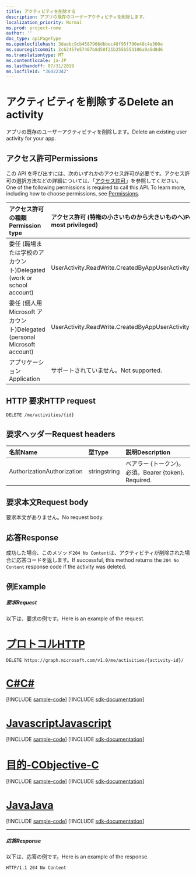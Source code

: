 ```yaml
---
title: アクティビティを削除する
description: アプリの既存のユーザーアクティビティを削除します。
localization_priority: Normal
ms.prod: project-rome
author: ''
doc_type: apiPageType
ms.openlocfilehash: 3daebc9cb4587966dbbec48f95f790e48c4a300e
ms.sourcegitcommit: 2c62457e57467b8d50f21b255b553106a9a5d8d6
ms.translationtype: MT
ms.contentlocale: ja-JP
ms.lasthandoff: 07/31/2019
ms.locfileid: "36022342"
---
```

# <a name="delete-an-activity"></a><span data-ttu-id="04134-103">アクティビティを削除する</span><span class="sxs-lookup"><span data-stu-id="04134-103">Delete an activity</span></span>

<span data-ttu-id="04134-104">アプリの既存のユーザーアクティビティを削除します。</span><span class="sxs-lookup"><span data-stu-id="04134-104">Delete an existing user activity for your app.</span></span>

## <a name="permissions"></a><span data-ttu-id="04134-105">アクセス許可</span><span class="sxs-lookup"><span data-stu-id="04134-105">Permissions</span></span>

<span data-ttu-id="04134-p101">この API を呼び出すには、次のいずれかのアクセス許可が必要です。アクセス許可の選択方法などの詳細については、「[アクセス許可](/graph/permissions-reference)」を参照してください。</span><span class="sxs-lookup"><span data-stu-id="04134-p101">One of the following permissions is required to call this API. To learn more, including how to choose permissions, see [Permissions](/graph/permissions-reference).</span></span>


|<span data-ttu-id="04134-108">アクセス許可の種類</span><span class="sxs-lookup"><span data-stu-id="04134-108">Permission type</span></span>      | <span data-ttu-id="04134-109">アクセス許可 (特権の小さいものから大きいものへ)</span><span class="sxs-lookup"><span data-stu-id="04134-109">Permissions (from least to most privileged)</span></span>              |
|:--------------------|:---------------------------------------------------------|
|<span data-ttu-id="04134-110">委任 (職場または学校のアカウント)</span><span class="sxs-lookup"><span data-stu-id="04134-110">Delegated (work or school account)</span></span> | <span data-ttu-id="04134-111">UserActivity.ReadWrite.CreatedByApp</span><span class="sxs-lookup"><span data-stu-id="04134-111">UserActivity.ReadWrite.CreatedByApp</span></span>    |
|<span data-ttu-id="04134-112">委任 (個人用 Microsoft アカウント)</span><span class="sxs-lookup"><span data-stu-id="04134-112">Delegated (personal Microsoft account)</span></span> | <span data-ttu-id="04134-113">UserActivity.ReadWrite.CreatedByApp</span><span class="sxs-lookup"><span data-stu-id="04134-113">UserActivity.ReadWrite.CreatedByApp</span></span>    |
|<span data-ttu-id="04134-114">アプリケーション</span><span class="sxs-lookup"><span data-stu-id="04134-114">Application</span></span> | <span data-ttu-id="04134-115">サポートされていません。</span><span class="sxs-lookup"><span data-stu-id="04134-115">Not supported.</span></span> |

## <a name="http-request"></a><span data-ttu-id="04134-116">HTTP 要求</span><span class="sxs-lookup"><span data-stu-id="04134-116">HTTP request</span></span>

<!-- { "blockType": "ignored" } -->

```http
DELETE /me/activities/{id}
```

## <a name="request-headers"></a><span data-ttu-id="04134-117">要求ヘッダー</span><span class="sxs-lookup"><span data-stu-id="04134-117">Request headers</span></span>

|<span data-ttu-id="04134-118">名前</span><span class="sxs-lookup"><span data-stu-id="04134-118">Name</span></span> | <span data-ttu-id="04134-119">型</span><span class="sxs-lookup"><span data-stu-id="04134-119">Type</span></span> | <span data-ttu-id="04134-120">説明</span><span class="sxs-lookup"><span data-stu-id="04134-120">Description</span></span>|
|:----|:-----|:-----------|
|<span data-ttu-id="04134-121">Authorization</span><span class="sxs-lookup"><span data-stu-id="04134-121">Authorization</span></span> | <span data-ttu-id="04134-122">string</span><span class="sxs-lookup"><span data-stu-id="04134-122">string</span></span> | <span data-ttu-id="04134-p102">ベアラー {トークン}。必須。</span><span class="sxs-lookup"><span data-stu-id="04134-p102">Bearer {token}. Required.</span></span>|

## <a name="request-body"></a><span data-ttu-id="04134-125">要求本文</span><span class="sxs-lookup"><span data-stu-id="04134-125">Request body</span></span>

<span data-ttu-id="04134-126">要求本文がありません。</span><span class="sxs-lookup"><span data-stu-id="04134-126">No request body.</span></span>

## <a name="response"></a><span data-ttu-id="04134-127">応答</span><span class="sxs-lookup"><span data-stu-id="04134-127">Response</span></span>

<span data-ttu-id="04134-128">成功した場合、このメソッド`204 No Content`は、アクティビティが削除された場合に応答コードを返します。</span><span class="sxs-lookup"><span data-stu-id="04134-128">If successful, this method returns the `204 No Content` response code if the activity was deleted.</span></span>

## <a name="example"></a><span data-ttu-id="04134-129">例</span><span class="sxs-lookup"><span data-stu-id="04134-129">Example</span></span>

##### <a name="request"></a><span data-ttu-id="04134-130">要求</span><span class="sxs-lookup"><span data-stu-id="04134-130">Request</span></span>

<span data-ttu-id="04134-131">以下は、要求の例です。</span><span class="sxs-lookup"><span data-stu-id="04134-131">Here is an example of the request.</span></span>


# <a name="httptabhttp"></a>[<span data-ttu-id="04134-132">プロトコル</span><span class="sxs-lookup"><span data-stu-id="04134-132">HTTP</span></span>](#tab/http)
<!-- {
  "blockType": "request",
  "name": "delete_activity"
}-->

```http
DELETE https://graph.microsoft.com/v1.0/me/activities/{activity-id}/
```
# <a name="ctabcsharp"></a>[<span data-ttu-id="04134-133">C#</span><span class="sxs-lookup"><span data-stu-id="04134-133">C#</span></span>](#tab/csharp)
[!INCLUDE [sample-code](../includes/snippets/csharp/delete-activity-csharp-snippets.md)]
[!INCLUDE [sdk-documentation](../includes/snippets/snippets-sdk-documentation-link.md)]

# <a name="javascripttabjavascript"></a>[<span data-ttu-id="04134-134">Javascript</span><span class="sxs-lookup"><span data-stu-id="04134-134">Javascript</span></span>](#tab/javascript)
[!INCLUDE [sample-code](../includes/snippets/javascript/delete-activity-javascript-snippets.md)]
[!INCLUDE [sdk-documentation](../includes/snippets/snippets-sdk-documentation-link.md)]

# <a name="objective-ctabobjc"></a>[<span data-ttu-id="04134-135">目的-C</span><span class="sxs-lookup"><span data-stu-id="04134-135">Objective-C</span></span>](#tab/objc)
[!INCLUDE [sample-code](../includes/snippets/objc/delete-activity-objc-snippets.md)]
[!INCLUDE [sdk-documentation](../includes/snippets/snippets-sdk-documentation-link.md)]

# <a name="javatabjava"></a>[<span data-ttu-id="04134-136">Java</span><span class="sxs-lookup"><span data-stu-id="04134-136">Java</span></span>](#tab/java)
[!INCLUDE [sample-code](../includes/snippets/java/delete-activity-java-snippets.md)]
[!INCLUDE [sdk-documentation](../includes/snippets/snippets-sdk-documentation-link.md)]

---


##### <a name="response"></a><span data-ttu-id="04134-137">応答</span><span class="sxs-lookup"><span data-stu-id="04134-137">Response</span></span>

<span data-ttu-id="04134-138">以下は、応答の例です。</span><span class="sxs-lookup"><span data-stu-id="04134-138">Here is an example of the response.</span></span>

<!-- {
  "blockType": "response",
  "truncated": true,
} -->

```http
HTTP/1.1 204 No Content
```

<!-- uuid: 8fcb5dbc-d5aa-4681-8e31-b001d5168d79
2017-06-07 14:57:30 UTC -->
<!-- {
  "type": "#page.annotation",
  "description": "Delete activity",
  "keywords": "",
  "section": "documentation",
  "tocPath": "",
  "suppressions": [
  ]
}-->
